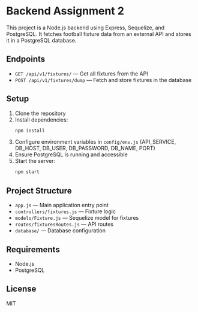 # Backend Assignment 2

This project is a Node.js backend using Express, Sequelize, and PostgreSQL. It fetches football fixture data from an external API and stores it in a PostgreSQL database.

## Endpoints
- `GET /api/v1/fixtures/` — Get all fixtures from the API
- `POST /api/v1/fixtures/dump` — Fetch and store fixtures in the database

## Setup
1. Clone the repository
2. Install dependencies:
   ```sh
   npm install
   ```
3. Configure environment variables in `config/env.js` (API_SERVICE, DB_HOST, DB_USER, DB_PASSWORD, DB_NAME, PORT)
4. Ensure PostgreSQL is running and accessible
5. Start the server:
   ```sh
   npm start
   ```

## Project Structure
- `app.js` — Main application entry point
- `controllers/fixtures.js` — Fixture logic
- `models/Fixture.js` — Sequelize model for fixtures
- `routes/fixturesRoutes.js` — API routes
- `database/` — Database configuration

## Requirements
- Node.js
- PostgreSQL

## License
MIT
